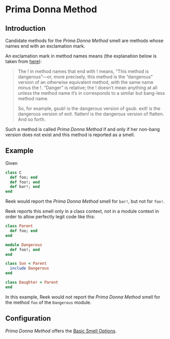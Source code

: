 # Prima Donna Method

## Introduction

Candidate methods for the _Prima Donna Method_ smell are methods whose names
end with an exclamation mark.

An exclamation mark in method names means (the explanation below is taken from
[here](http://dablog.rubypal.com/2007/8/15/bang-methods-or-danger-will-rubyist)):

> The ! in method names that end with ! means, “This method is dangerous”—or,
> more precisely, this method is the “dangerous” version of an otherwise
> equivalent method, with the same name minus the !. “Danger” is relative; the
> ! doesn’t mean anything at all unless the method name it’s in corresponds to
> a similar but bang-less method name.
> 
> So, for example, gsub! is the dangerous version of gsub. exit! is the
> dangerous version of exit. flatten! is the dangerous version of flatten. And
> so forth.

Such a method is called _Prima Donna Method_ if and only if her non-bang
version does not exist and this method is reported as a smell.

## Example

Given

```Ruby
class C
  def foo; end
  def foo!; end
  def bar!; end
end
```

Reek would report the _Prima Donna Method_ smell for `bar!`, but not for `foo!`.

Reek reports this smell only in a class context, not in a module context in order to allow perfectly legit code like this:


```Ruby
class Parent
  def foo; end
end

module Dangerous
  def foo!; end
end

class Son < Parent
  include Dangerous
end

class Daughter < Parent
end
```

In this example, Reek would not report the _Prima Donna Method_ smell for the
method `foo` of the `Dangerous` module.

## Configuration

_Prima Donna Method_ offers the [Basic Smell Options](Basic-Smell-Options.md).
